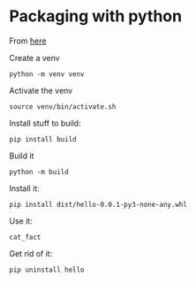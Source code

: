 # Packaging with python

From [here](https://pybit.es/articles/how-to-package-and-deploy-cli-apps/)

Create a venv

```
python -m venv venv
```

Activate the venv

```
source venv/bin/activate.sh
```

Install stuff to build:

```
pip install build
```

Build it

```
python -m build
```

Install it:

```
pip install dist/hello-0.0.1-py3-none-any.whl
```

Use it:

```
cat_fact
```

Get rid of it:

```
pip uninstall hello
```
